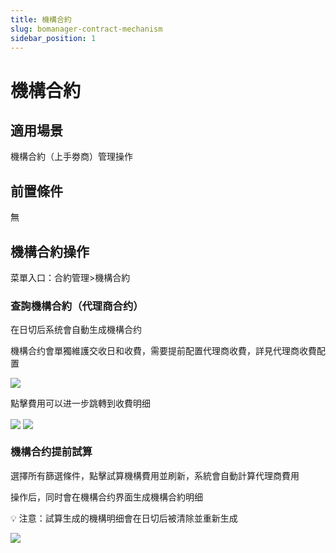 ```yaml
---
title: 機構合約
slug: bomanager-contract-mechanism
sidebar_position: 1
---
```



# 機構合約

## 適用場景

機構合約（上手劵商）管理操作

## 前置條件

無

## 機構合約操作

菜單入口：合約管理&gt;機構合約

### **查詢****機構****合約（代理商合约）**

在日切后系统會自動生成機構合约

機構合约會單獨維護交收日和收費，需要提前配置代理商收費，詳見代理商收費配置

<img src="/assets/Et1KbMN9coNyd6x46YtcIbWsn4f.png" src-width="2908" src-height="1548" align="center"/>

點擊費用可以进一步跳轉到收費明细

<img src="/assets/Kzw5bLKXNoE0W0xLYxRcS9PznRd.png" src-width="2900" src-height="1540" align="center"/>

<img src="/assets/IjqibbcNloI04Fx8m2rcV3b2n3g.png" src-width="2246" src-height="474" align="center"/>

### 機構**合约提前****試****算**

選擇所有篩選條件，點擊試算機構費用並刷新，系統會自動計算代理商費用

操作后，同时會在機構合约界面生成機構合約明细

<div class="callout callout-bg-2 callout-border-2">
<p>💡 注意：試算生成的機構明细會在日切后被清除並重新生成</p>
</div>

<img src="/assets/Z8g8bUWymoccbNxqq4CcP0w7nrg.png" src-width="1280" src-height="482" align="center"/>

